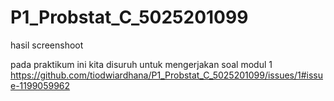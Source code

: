 # P1_Probstat_C_5025201099
hasil screenshoot

pada praktikum ini kita disuruh untuk mengerjakan soal modul 1
https://github.com/tiodwiardhana/P1_Probstat_C_5025201099/issues/1#issue-1199059962
